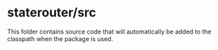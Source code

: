 # staterouter/src

This folder contains source code that will automatically be added to the classpath when
the package is used.
